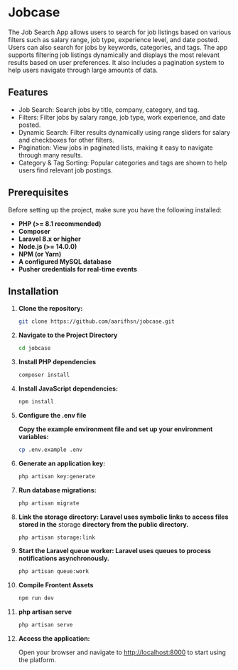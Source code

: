 # Jobcase

The Job Search App allows users to search for job listings based on various filters such as salary range, job type, experience level, and date posted. Users can also search for jobs by keywords, categories, and tags. The app supports filtering job listings dynamically and displays the most relevant results based on user preferences. It also includes a pagination system to help users navigate through large amounts of data.

## Features

-   Job Search: Search jobs by title, company, category, and tag.
-   Filters: Filter jobs by salary range, job type, work experience, and date posted.
-   Dynamic Search: Filter results dynamically using range sliders for salary and checkboxes for other filters.
-   Pagination: View jobs in paginated lists, making it easy to navigate through many results.
-   Category & Tag Sorting: Popular categories and tags are shown to help users find relevant job postings.

## Prerequisites

Before setting up the project, make sure you have the following installed:

-   **PHP (>= 8.1 recommended)**
-   **Composer**
-   **Laravel 8.x or higher**
-   **Node.js (>= 14.0.0)**
-   **NPM (or Yarn)**
-   **A configured MySQL database**
-   **Pusher credentials for real-time events**

## Installation

1. **Clone the repository:**

    ```bash
    git clone https://github.com/aarifhsn/jobcase.git
    ```

2. **Navigate to the Project Directory**

    ```bash
    cd jobcase
    ```

3. **Install PHP dependencies**

    ```bash
    composer install
    ```

4. **Install JavaScript dependencies:**

    ```bash
    npm install
    ```

5. **Configure the .env file**

    **Copy the example environment file and set up your environment variables:**

    ```bash
    cp .env.example .env
    ```

6. **Generate an application key:**
    ```bash
    php artisan key:generate
    ```
7. **Run database migrations:**

    ```bash
    php artisan migrate
    ```

8. **Link the storage directory: Laravel uses symbolic links to access files stored in the** storage **directory from the public directory.**

    ```bash
    php artisan storage:link
    ```

9. **Start the Laravel queue worker: Laravel uses queues to process notifications asynchronously.**

    ```bash
    php artisan queue:work
    ```

10. **Compile Frontent Assets**

    ```bash
    npm run dev
    ```

11. **php artisan serve**

    ```bash
    php artisan serve
    ```

12. **Access the application:**

    Open your browser and navigate to [http://localhost:8000](http://localhost:8000) to start using the platform.
